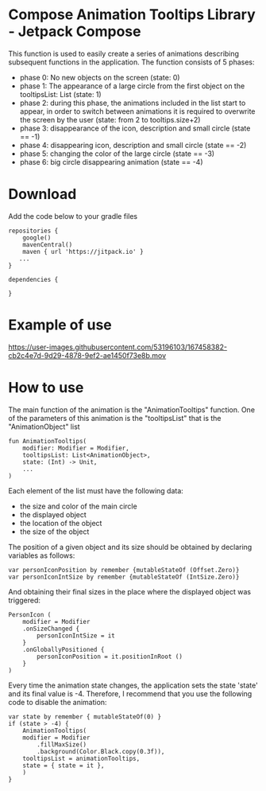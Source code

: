# Compose Animation Tooltips Library - Jetpack Compose

 This function is used to easily create a series of animations describing subsequent functions in the application.
The function consists of 5 phases:
- phase 0: No new objects on the screen (state: 0)
- phase 1: The appearance of a large circle from the first object on the tooltipsList: List <AnimationObject> (state: 1)
- phase 2: during this phase, the animations included in the list start to appear, in order to switch between animations it is required to overwrite the screen by the user (state: from 2 to tooltips.size+2)
- phase 3: disappearance of the icon, description and small circle (state == -1)
- phase 4: disappearing icon, description and small circle (state == -2)
- phase 5: changing the color of the large circle  (state == -3)
- phase 6: big circle disappearing animation (state == -4)

# Download

Add the code below to your gradle files

    repositories {
        google()
        mavenCentral()
        maven { url 'https://jitpack.io' }
       ...
    }

    dependencies {
 
	}

# Example of use

https://user-images.githubusercontent.com/53196103/167458382-cb2c4e7d-9d29-4878-9ef2-ae1450f73e8b.mov

# How to use
	
The main function of the animation is the "AnimationTooltips" function.
One of the parameters of this animation is the "tooltipsList" that is the "AnimationObject" list
	
	fun AnimationTooltips(
	    modifier: Modifier = Modifier,
	    tooltipsList: List<AnimationObject>,
	    state: (Int) -> Unit,
	    ...
	)

Each element of the list must have the following data:
- the size and color of the main circle
- the displayed object
- the location of the object
- the size of the object

The position of a given object and its size should be obtained by declaring variables as follows:

	var personIconPosition by remember {mutableStateOf (Offset.Zero)}
	var personIconIntSize by remember {mutableStateOf (IntSize.Zero)}

And obtaining their final sizes in the place where the displayed object was triggered:

	PersonIcon (
	    modifier = Modifier
		.onSizeChanged {
			personIconIntSize = it
		}
		.onGloballyPositioned {
			personIconPosition = it.positionInRoot ()
		}
	)

Every time the animation state changes, the application sets the state 'state' and its final value is -4. Therefore, I recommend that you use the following code to disable the animation:

	var state by remember { mutableStateOf(0) }
	if (state > -4) {
	    AnimationTooltips(
		modifier = Modifier
		    .fillMaxSize()
		    .background(Color.Black.copy(0.3f)),
		tooltipsList = animationTooltips,
		state = { state = it },
	    )
	}
